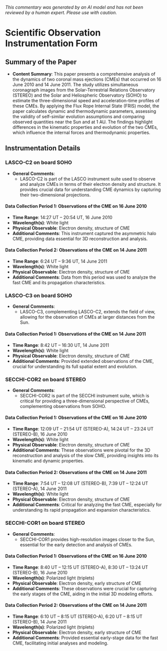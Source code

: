 _This commentary was generated by an AI model and has not been reviewed by a human expert. Please use with caution._

# Scientific Observation Instrumentation Form

## Summary of the Paper
- **Content Summary**: This paper presents a comprehensive analysis of the dynamics of two coronal mass ejections (CMEs) that occurred on 16 June 2010 and 14 June 2011. The study utilizes simultaneous coronagraph images from the Solar-Terrestrial Relations Observatory (STEREO) and the Solar and Heliospheric Observatory (SOHO) to estimate the three-dimensional speed and acceleration-time profiles of these CMEs. By applying the Flux Rope Internal State (FRIS) model, the paper calculates dynamic and thermodynamic parameters, assessing the validity of self-similar evolution assumptions and comparing observed quantities near the Sun and at 1 AU. The findings highlight differences in the kinematic properties and evolution of the two CMEs, which influence the internal forces and thermodynamic properties.

## Instrumentation Details

### LASCO-C2 on board SOHO
- **General Comments**:
   - LASCO-C2 is part of the LASCO instrument suite used to observe and analyze CMEs in terms of their electron density and structure. It provides crucial data for understanding CME dynamics by capturing their two-dimensional projections.

#### Data Collection Period 1: Observations of the CME on 16 June 2010
- **Time Range**: 14:27 UT – 20:54 UT, 16 June 2010
- **Wavelength(s)**: White light
- **Physical Observable**: Electron density, structure of CME
- **Additional Comments**: This instrument captured the asymmetric halo CME, providing data essential for 3D reconstruction and analysis.

#### Data Collection Period 2: Observations of the CME on 14 June 2011
- **Time Range**: 6:24 UT – 9:36 UT, 14 June 2011
- **Wavelength(s)**: White light
- **Physical Observable**: Electron density, structure of CME
- **Additional Comments**: Data from this period was used to analyze the fast CME and its propagation characteristics.

### LASCO-C3 on board SOHO
- **General Comments**:
   - LASCO-C3, complementing LASCO-C2, extends the field of view, allowing for the observation of CMEs at larger distances from the Sun.

#### Data Collection Period 1: Observations of the CME on 14 June 2011
- **Time Range**: 8:42 UT – 16:30 UT, 14 June 2011
- **Wavelength(s)**: White light
- **Physical Observable**: Electron density, structure of CME
- **Additional Comments**: Provided extended observations of the CME, crucial for understanding its full spatial extent and evolution.

### SECCHI-COR2 on board STEREO
- **General Comments**:
   - SECCHI-COR2 is part of the SECCHI instrument suite, which is critical for providing a three-dimensional perspective of CMEs, complementing observations from SOHO.

#### Data Collection Period 1: Observations of the CME on 16 June 2010
- **Time Range**: 12:09 UT – 21:54 UT (STEREO-A), 14:24 UT – 23:24 UT (STEREO-B), 16 June 2010
- **Wavelength(s)**: White light
- **Physical Observable**: Electron density, structure of CME
- **Additional Comments**: These observations were pivotal for the 3D reconstruction and analysis of the slow CME, providing insights into its kinematic and dynamic properties.

#### Data Collection Period 2: Observations of the CME on 14 June 2011
- **Time Range**: 7:54 UT – 12:08 UT (STEREO-B), 7:39 UT – 12:24 UT (STEREO-A), 14 June 2011
- **Wavelength(s)**: White light
- **Physical Observable**: Electron density, structure of CME
- **Additional Comments**: Critical for analyzing the fast CME, especially for understanding its rapid propagation and expansion characteristics.

### SECCHI-COR1 on board STEREO
- **General Comments**:
   - SECCHI-COR1 provides high-resolution images closer to the Sun, essential for the early detection and analysis of CMEs.

#### Data Collection Period 1: Observations of the CME on 16 June 2010
- **Time Range**: 8:40 UT – 12:15 UT (STEREO-A), 8:30 UT – 13:24 UT (STEREO-B), 16 June 2010
- **Wavelength(s)**: Polarized light (triplets)
- **Physical Observable**: Electron density, early structure of CME
- **Additional Comments**: These observations were crucial for capturing the early stages of the CME, aiding in the initial 3D modeling efforts.

#### Data Collection Period 2: Observations of the CME on 14 June 2011
- **Time Range**: 6:10 UT – 8:15 UT (STEREO-A), 6:20 UT – 8:15 UT (STEREO-B), 14 June 2011
- **Wavelength(s)**: Polarized light (triplets)
- **Physical Observable**: Electron density, early structure of CME
- **Additional Comments**: Provided essential early-stage data for the fast CME, facilitating initial analyses and modeling.
